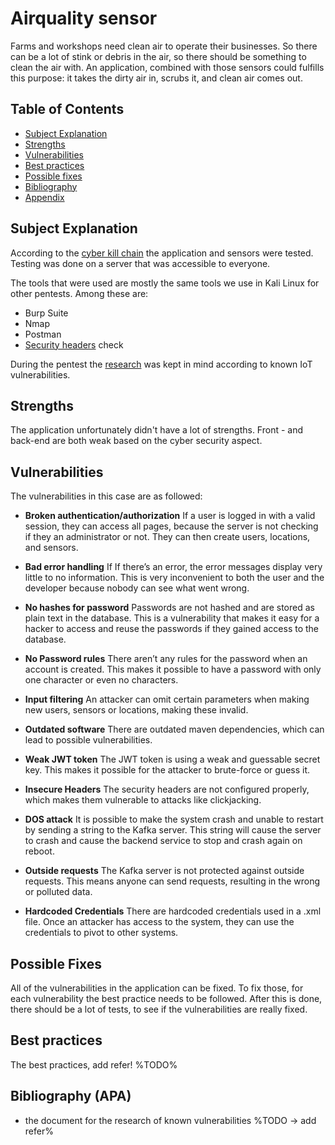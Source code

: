 # Airquality sensor

Farms and workshops need clean air to operate their businesses.
So there can be a lot of stink or debris in the air, so there should be something to clean the air with.
An application, combined with those sensors could fulfills this purpose: it takes the dirty air in, scrubs it, and clean air comes out.

## Table of Contents

- [Subject Explanation](#subject-explanation)
- [Strengths](#bibliography)
- [Vulnerabilities](#vulnerabilities)
- [Best practices](#best-practices)
- [Possible fixes](#possible-fixes)
- [Bibliography](#bibliography-apa)
- [Appendix](#appendix)

## Subject Explanation

According to the [cyber kill chain](https://www.varonis.com/blog/cyber-kill-chain/) the application and sensors were tested.
Testing was done on a server that was accessible to everyone.

The tools that were used are mostly the same tools we use in Kali Linux for other pentests. Among these are:
- Burp Suite
- Nmap
- Postman
- [Security headers](https://www.securityheaders.com) check

During the pentest the [research](/research) was kept in mind according to known IoT vulnerabilities.

## Strengths

The application unfortunately didn't have a lot of strengths. Front - and back-end are both weak based on the
cyber security aspect.

## Vulnerabilities

The vulnerabilities in this case are as followed:

- **Broken authentication/authorization**
    If a user is logged in with a valid session, they can access all pages, because the server is not checking if they an administrator or not. They can then create users, locations, and sensors.

- **Bad error handling**
    If If there’s an error, the error messages display very little to no information. This is very inconvenient to both the user and the developer because nobody can see what went wrong.

- **No hashes for password**
    Passwords are not hashed and are stored as plain text in the database. This is a vulnerability that makes it easy for a hacker to access and reuse the passwords if they gained access to the database.

- **No Password rules**
    There aren’t any rules for the password when an account is created. This makes it possible to have a password with only one character or even no characters.

- **Input filtering**
    An attacker can omit certain parameters when making new users, sensors or locations, making these invalid.

- **Outdated software**
    There are outdated maven dependencies, which can lead to possible vulnerabilities.

- **Weak JWT token**
    The JWT token is using a weak and guessable secret key. This makes it possible for the attacker to brute-force or guess it.

- **Insecure Headers**
    The security headers are not configured properly, which makes them vulnerable to attacks like clickjacking.

- **DOS attack**
    It is possible to make the system crash and unable to restart by sending a string to the Kafka server. This string will cause the server to crash and cause the backend service to stop and crash again on reboot.

- **Outside requests**
    The Kafka server is not protected against outside requests. This means anyone can send requests, resulting in the wrong or polluted data.

- **Hardcoded Credentials**
    There are hardcoded credentials used in a .xml file. Once an attacker has access to the system, they can use the credentials to pivot to other systems.

## Possible Fixes

All of the vulnerabilities in the application can be fixed. To fix those, for each vulnerability
the best practice needs to be followed. After this is done, there should be a lot of tests, to see if the vulnerabilities are
really fixed.

## Best practices

The best practices, add refer! %TODO%

## Bibliography (APA)

- the document for the research of known vulnerabilities %TODO -> add refer%
